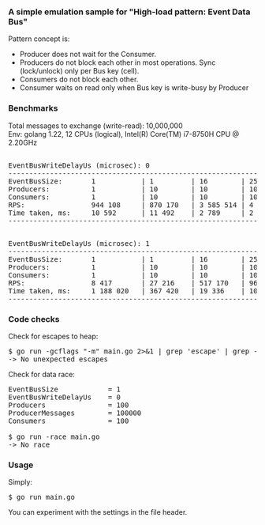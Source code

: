 
### A simple emulation sample for "High-load pattern: Event Data Bus"

Pattern concept is:<br>
- Producer does not wait for the Consumer.<br>
- Producers do not block each other in most operations. Sync (lock/unlock) only per Bus key (cell).<br>
- Consumers do not block each other.<br>
- Consumer waits on read only when Bus key is write-busy by Producer

### Benchmarks

Total messages to exchange (write-read): 10,000,000<br>
Env: golang 1.22, 12 CPUs (logical), Intel(R) Core(TM) i7-8750H CPU @ 2.20GHz

<pre>

EventBusWriteDelayUs (microsec): 0
--------------------------------------------------------------------------------
EventBusSize:       1           | 1         | 16        | 256       | 256
Producers:          1           | 10        | 10        | 10        | 100
Consumers:          1           | 10        | 10        | 10        | 100
RPS:                944 108     | 870 170   | 3 585 514 | 4 887 585 | 7 575 757
Time taken, ms:     10 592      | 11 492    | 2 789     | 2 046     | 1 320
--------------------------------------------------------------------------------
</pre>

<pre>

EventBusWriteDelayUs (microsec): 1
--------------------------------------------------------------------------------
EventBusSize:       1           | 1         | 16        | 256       | 256
Producers:          1           | 10        | 10        | 10        | 100
Consumers:          1           | 10        | 10        | 10        | 100
RPS:                8 417       | 27 216    | 517 170   | 960 245   | 2 985 074
Time taken, ms:     1 188 020   | 367 420   | 19 336    | 10 414    | 3 350
--------------------------------------------------------------------------------
</pre>

### Code checks

Check for escapes to heap:
<pre>
$ go run -gcflags "-m" main.go 2>&1 | grep 'escape' | grep -v 'not'
-> No unexpected escapes
</pre>

Check for data race:
<pre>
EventBusSize            = 1
EventBusWriteDelayUs    = 0
Producers               = 100
ProducerMessages        = 100000
Consumers               = 100
    
$ go run -race main.go
-> No race
</pre>

### Usage

Simply:
<pre>
$ go run main.go
</pre>

You can experiment with the settings in the file header.

